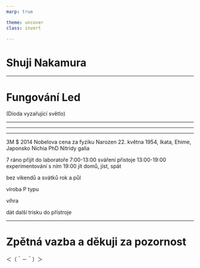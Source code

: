 ```yaml
---
marp: true

theme: uncover
class: invert

---
```


# Shuji Nakamura

---

# Fungování Led
(Dioda vyzařující světlo)


---



---



---

3M $
2014 Nobelova cena za fyziku
Narozen	22. května 1954, Ikata, Ehime, Japonsko
Nichia
PhD
Nitridy galia

7 ráno přijít do laboratoře
7:00-13:00 sváření přistoje
13:00-19:00 experimentování s ním
19:00 jít domů, jíst, spát

bez víkendů a svátků rok a půl

víroba P typu

víhra

dát další trisku do přístroje

---

# Zpětná vazba a děkuji za pozornost
＜（＾－＾）＞

